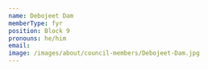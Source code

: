 ```yaml
---
name: Debojeet Dam
memberType: fyr
position: Block 9
pronouns: he/him
email: 
image: /images/about/council-members/Debojeet-Dam.jpg
---
```

